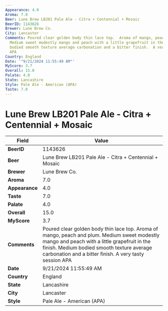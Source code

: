 ```yaml
---
Appearance: 4.0
Aroma: 7.0
Beer: Lune Brew LB201 Pale Ale - Citra + Centennial + Mosaic
BeerID: 1143626
Brewer: Lune Brew Co.
City: Lancaster
Comments: Poured clear golden body thin lace top.  Aroma of mango, peach and plum.
  Medium sweet modestly mango and peach with a little grapefruit in the finish.  Medium
  bodied smooth texture average carbonation and a bitter finish.  A very tasty session
  APA
Country: England
Date: '"9/21/2024 11:55:49 AM"'
MyScore: 3.7
Overall: 15.0
Palate: 4.0
State: Lancashire
Style: Pale Ale - American (APA)
Taste: 7.0
---
```


# Lune Brew LB201 Pale Ale - Citra + Centennial + Mosaic

| Field         | Value |
|---------------|-------|
| **BeerID** | 1143626 |
| **Beer** | Lune Brew LB201 Pale Ale - Citra + Centennial + Mosaic |
| **Brewer** | Lune Brew Co. |
| **Aroma** | 7.0 |
| **Appearance** | 4.0 |
| **Taste** | 7.0 |
| **Palate** | 4.0 |
| **Overall** | 15.0 |
| **MyScore** | 3.7 |
| **Comments** | Poured clear golden body thin lace top.  Aroma of mango, peach and plum. Medium sweet modestly mango and peach with a little grapefruit in the finish.  Medium bodied smooth texture average carbonation and a bitter finish.  A very tasty session APA |
| **Date** | 9/21/2024 11:55:49 AM |
| **Country** | England |
| **State** | Lancashire |
| **City** | Lancaster |
| **Style** | Pale Ale - American (APA) |
